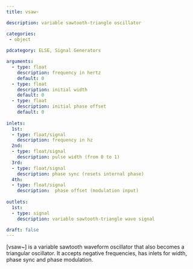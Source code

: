 ```yaml
---
title: vsaw~

description: variable sawtooth-triangle oscillator

categories:
 - object
 
pdcategory: ELSE, Signal Generators

arguments:
  - type: float
    description: frequency in hertz 
    default: 0
  - type: float
    description: initial width
    default: 0
  - type: float
    description: initial phase offset
    default: 0
  
inlets:
  1st:
  - type: float/signal
    description: frequency in hz
  2nd:
  - type: float/signal
    description: pulse width (from 0 to 1)
  3rd:
  - type: float/signal
    description: phase sync (resets internal phase)
  4th:
  - type: float/signal
    description:  phase offset (modulation input)
    
outlets:
  1st:
  - type: signal
    description: variable sawtooth-triangle wave signal

draft: false
---
```


[vsaw~] is a variable sawtooth waveform oscillator that also becomes a triangular oscillator. It accepts negative frequencies, has inlets for width, phase sync and phase modulation.
